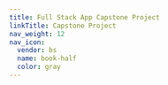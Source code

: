 ```yaml
---
title: Full Stack App Capstone Project
linkTitle: Capstone Project
nav_weight: 12
nav_icon:
  vendor: bs
  name: book-half
  color: gray
---
```

